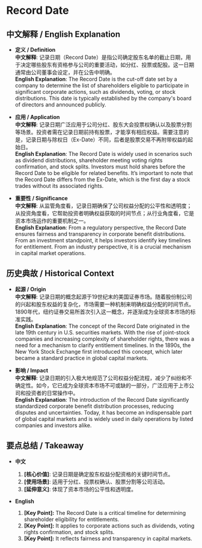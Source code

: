 # Record Date

## 中文解释 / English Explanation

* **定义 / Definition**  
  **中文解释**: 记录日期（Record Date）是指公司确定股东名单的截止日期，用于决定哪些股东有资格参与公司的重要活动，如分红、投票或配股。这一日期通常由公司董事会设定，并在公告中明确。  
  **English Explanation**: The Record Date is the cut-off date set by a company to determine the list of shareholders eligible to participate in significant corporate actions, such as dividends, voting, or stock distributions. This date is typically established by the company's board of directors and announced publicly.

* **应用 / Application**  
  **中文解释**: 记录日期广泛应用于公司分红、股东大会投票权确认以及股票分割等场景。投资者需在记录日期前持有股票，才能享有相应权益。需要注意的是，记录日期与除权日（Ex-Date）不同，后者是股票交易不再附带权益的起始日。  
  **English Explanation**: The Record Date is widely used in scenarios such as dividend distributions, shareholder meeting voting rights confirmation, and stock splits. Investors must hold shares before the Record Date to be eligible for related benefits. It’s important to note that the Record Date differs from the Ex-Date, which is the first day a stock trades without its associated rights.

* **重要性 / Significance**  
  **中文解释**: 从监管角度看，记录日期确保了公司权益分配的公平性和透明度；从投资角度看，它帮助投资者明确权益获取的时间节点；从行业角度看，它是资本市场运作的重要机制之一。  
  **English Explanation**: From a regulatory perspective, the Record Date ensures fairness and transparency in corporate benefit distributions. From an investment standpoint, it helps investors identify key timelines for entitlement. From an industry perspective, it is a crucial mechanism in capital market operations.

## 历史典故 / Historical Context

* **起源 / Origin**  
  **中文解释**: 记录日期的概念起源于19世纪末的美国证券市场。随着股份制公司的兴起和股东权益的复杂化，市场需要一种机制来明确权益分配的时间节点。1890年代，纽约证券交易所首次引入这一概念，并逐渐成为全球资本市场的标准实践。  
  **English Explanation**: The concept of the Record Date originated in the late 19th century in U.S. securities markets. With the rise of joint-stock companies and increasing complexity of shareholder rights, there was a need for a mechanism to clarify entitlement timelines. In the 1890s, the New York Stock Exchange first introduced this concept, which later became a standard practice in global capital markets.

* **影响 / Impact**  
  **中文解释**: 记录日期的引入极大地规范了公司权益分配流程，减少了纠纷和不确定性。如今，它已成为全球资本市场不可或缺的一部分，广泛应用于上市公司和投资者的日常操作中。  
  **English Explanation**: The introduction of the Record Date significantly standardized corporate benefit distribution processes, reducing disputes and uncertainties. Today, it has become an indispensable part of global capital markets and is widely used in daily operations by listed companies and investors alike.

## 要点总结 / Takeaway

* **中文**  
  1. **[核心价值]**:  记录日期是确定股东权益分配资格的关键时间节点。
  2. **[使用场景]**:  适用于分红、投票权确认、股票分割等公司活动。
  3. **[延伸意义]**:  体现了资本市场的公平性和透明度。

* **English**  
  1. **[Key Point]:** The Record Date is a critical timeline for determining shareholder eligibility for entitlements.
  2. **[Key Point]:** It applies to corporate actions such as dividends, voting rights confirmation, and stock splits.
  3. **[Key Point]:** It reflects fairness and transparency in capital markets.